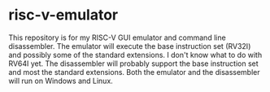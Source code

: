 # risc-v-emulator
This repository is for my RISC-V GUI emulator and command line disassembler.
The emulator will execute the base instruction set (RV32I) and possibly some of the standard extensions.
I don't know what to do with RV64I yet.
The disassembler will probably support the base instruction set and most the standard extensions.
Both the emulator and the disassembler will run on Windows and Linux.
